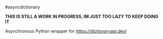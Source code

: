 #asyncdictionary

**THIS IS STILL A WORK IN PROGRESS, IM JUST TOO LAZY TO KEEP DOING IT**

Asynchronous Python wrapper for https://dictionaryapi.dev/
